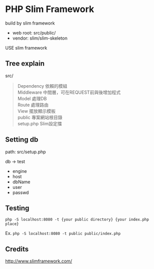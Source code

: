 # PHP Slim Framework

build by slim framework

- web root: src/public/
- vendor: slim/slim-skeleton

USE slim framework

## Tree explain
src/
>Dependency	依賴的模組  
>Middleware	中間層，可在REQUEST前與後增加程式  
>Model		處理DB  
>Route		處理路由  
>View		擺放顯示模板  
>public		專案網站根目錄  
>setup.php	Slim設定擋  


## Setting db
path: src/setup.php

db -> test
- engine
- host
- dbName
- user
- passwd

## Testing
`
php -S localhost:8080 -t {your public directory} {your index.php place}
`

Ex.
`
php -S localhost:8080 -t public public/index.php
`

## Credits
http://www.slimframework.com/
